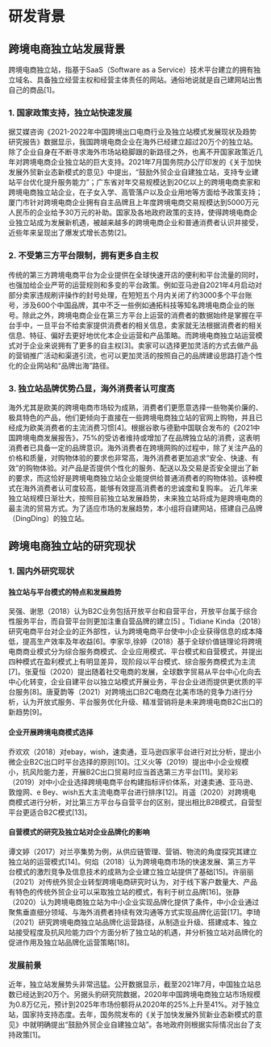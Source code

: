 # 研发背景
## 跨境电商独立站发展背景
跨境电商独立站，指基于SaaS（Software as a Service）技术平台建立的拥有独立域名、具备独立经营主权和经营主体责任的网站。通俗地说就是自己建网站出售自己的商品[1]。
### 1. 国家政策支持，独立站快速发展
据艾媒咨询《2021-2022年中国跨境出口电商行业及独立站模式发展现状及趋势研究报告》数据显示，我国跨境电商企业在海外已经建立超过20万个的独立站。除了企业自身在不断寻求海外市场站稳脚跟的新路径之外，也离不开国家政策近几年对跨境电商企业独立站的巨大支持。2021年7月国务院办公厅印发的《关于加快发展外贸新业态新模式的意见》中提出，“鼓励外贸企业自建独立站，支持专业建站平台优化提升服务能力”；广东省对年交易规模达到20亿以上的跨境电商卖家和跨境电商独立站企业，在子女入学、高管落户以及企业用地等方面给予政策支持；厦门市针对跨境电商企业拥有自主品牌且上年度跨境电商交易规模达到5000万元人民币的企业给予30万元的补助。国家及各地政府政策的支持，使得跨境电商企业独立站成为发展新机遇，被越来越多的跨境电商企业和普通消费者认识并接受，近些年来呈现出了爆发式增长态势[2]。
### 2. 不受第三方平台限制，拥有更多自主权
传统的第三方跨境电商平台为企业提供在全球快速开店的便利和平台流量的同时，也强加给企业严苛的运营规则和多变的平台政策。例如亚马逊自2021年4月启动对部分卖家违规刷评操作的封号处理，在短短五个月内关闭了约3000多个平台账号，涉及600个中国品牌，其中不乏一些例如通拓科技等知名跨境电商企业的账号。除此之外，跨境电商企业在第三方平台上运营的消费者的数据始终是掌握在平台手中，一旦平台不给卖家提供消费者的相关信息，卖家就无法根据消费者的相关信息、特征、偏好去更好地优化本企业运营和产品策略。而跨境电商独立站运营模式对于企业来说拥有了更多的自主权[3]。卖家可以选择更加灵活的方式去做产品的营销推广活动和渠道引流，也可以更加灵活的按照自己的品牌建设思路打造个性化的企业网站和“品牌出海”路径。
### 3. 独立站品牌优势凸显，海外消费者认可度高
海外尤其是欧美的跨境电商市场较为成熟，消费者们更愿意选择一些物美价廉的、极具特色的产品，他们更倾向于直接在一些跨境电商独立站的官网上购物，并且已经成为欧美消费者的主流消费习惯[4]。根据谷歌与德勤中国联合发布的《2021中国跨境电商发展报告》，75%的受访者维持或增加了在品牌独立站的消费，这表明消费者已具备一定的品牌意识。海外消费者在跨境网购的过程中，除了关注产品的价格和质量，对购物体验的要求也非常高，海外消费者更加追求“安全、快速、有效”的购物体验。对产品是否提供个性化的服务、配送以及交易是否安全提出了新的要求，而这恰好是跨境电商独立站企业能提供给普通消费者的购物体验。该种模式在海外消费者认可度较高，能够有效提高消费者的忠诚度和复购率。
近几年来独立站规模日渐壮大，按照目前独立站发展趋势，未来独立站将成为是跨境电商的最主流的贸易方式。为了适应市场的发展趋势，本小组将自建网站，搭建自己品牌（DingDing）的独立站。
## 跨境电商独立站的研究现状

### 1. 国内外研究现状

#### 独立站与平台模式的特点和发展趋势
吴强、谢思（2018）认为B2C业务包括开放平台和自营平台，开放平台属于综合性服务平台，而自营平台则更加注重自营品牌的建立[5] 。Tidiane Kinda（2018）研究电商平台对企业的正外部性，认为跨境电商平台使中小企业获得信息的成本降低，提高生产效率及年收益[6]。李家华,徐婷（2018）基于全球价值链理论将跨境电商商业模式分为综合服务商模式、企业应用模式、平台模式和自营模式，并提出四种模式在盈利模式上有明显差异，现阶段以平台模式、综合服务商模式为主流[7]。张夏恒（2020）提出随着社交电商的发展，全球数字贸易从平台中心化向去中心化转变，企业自建平台以独立站模式开展业务，平台企业进而提供更优质的平台服务[8]。唐夏韵等（2021）对跨境出口B2C电商在北美市场的竞争力进行分析，认为开放式服务、平台服务优化升级、精准营销将是未来跨境电商B2C出口的新趋势[9]。
#### 企业开展跨境电商模式选择
乔欢欢（2018）对ebay，wish，速卖通，亚马逊四家平台进行对比分析，提出小微企业B2C出口时平台选择的原则[10]。江义火等（2019）提出中小企业规模小，抗风险能力差，开展B2C出口贸易时应当首选第三方平台[11]。吴珍彩（2019）对中小企业选择跨境电商平台构建指标评价体系，对速卖通、亚马逊、敦煌网、e Bey、wish五大主流电商平台进行排序[12]。肖遥（2020）对跨境电商模式进行分析，对比第三方平台与自营平台的区别，提出相比B2B模式，自营型平台更适合B2C模式[13]。
#### 自营模式的研究及独立站对企业品牌化的影响
谭文婷（2017）对兰亭集势为例，从供应链管理、营销、物流的角度探究其建立独立站的运营模式[14]。何焰（2018）认为跨境电商市场的快速发展、第三方平台模式的激烈竞争及信息技术的成熟为企业建立独立站提供了基础[15]。许丽丽（2021）对传统外贸企业转型跨境电商研究时认为，对于线下客户数量大、产品有特色的传统外贸企业可以采取独立站的模式，有利于树立品牌[16]。张静（2020）认为跨境电商独立站为中小企业实现品牌化提供了条件，中小企业通过聚焦垂直细分领域、与海外消费者持续有效沟通等方式实现品牌化运营[17]。李琦（2021）研究跨境电商独立站品牌化运营路径，从制造业升级、搭建成本、独立站接受程度及抗风险能力四个方面分析了独立站的机遇，并分析独立站对品牌化的促进作用及独立站品牌化运营策略[18]。
### 发展前景
近年，独立站发展势头非常迅猛。公开数据显示，截至2021年7月，中国独立站总数已经达到20万个。另据头豹研究院数据，2020年中国跨境电商独立站市场规模为0.8万亿元，预计到2025年市场份额将从2020年的25%上升至41%。对于独立站，国家持支持态度。去年，国务院发布的《关于加快发展外贸新业态新模式的意见》中就明确提出“鼓励外贸企业自建独立站”。各地政府则根据实际情况出台了支持政策[1]。